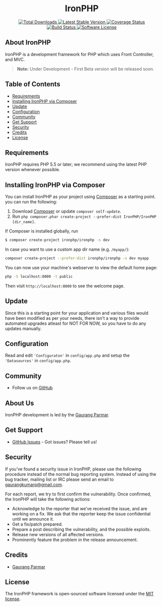 <h1 align="center">IronPHP</h1>
<p align="center">
    <a href="https://packagist.org/packages/ironphp/ironphp" target="_blank">
        <img alt="Total Downloads" src="https://poser.pugx.org/ironphp/ironphp/d/total.svg">
    </a>
    <a href="https://packagist.org/packages/ironphp/ironphp" target="_blank">
        <img alt="Latest Stable Version" src="https://poser.pugx.org/ironphp/ironphp/v/stable.svg">
    </a>
    <a href='https://coveralls.io/github/ironphp/ironphp?branch=master'>
        <img alt='Coverage Status' src='https://coveralls.io/repos/github/ironphp/ironphp/badge.svg?branch=master'>
    </a>
    <a href="https://travis-ci.org/ironphp/ironphp" target="_blank">
        <img alt="Build Status" src="https://api.travis-ci.org/ironphp/ironphp.svg">
    </a>
    <a href="https://opensource.org/licenses/MIT" target="_blank">
        <img alt="Software License" src="https://poser.pugx.org/ironphp/ironphp/license.svg">
    </a>
</p>

## About IronPHP

IronPHP is a development framework for PHP which
uses Front Controller, and MVC.

> **Note:** Under Development - First Beta version will be released soon.

## Table of Contents

- [Requirements](#requirements)
- [Installing IronPHP via Composer](#installing-ironphp-via-composer)
- [Update](#update)
- [Configuration](#configuration)
- [Community](#community)
- [Get Support](#get-support)
- [Security](#security)
- [Credits](#credits)
- [License](#license)

## Requirements

IronPHP requires PHP 5.5 or later; we recommend using the latest PHP version whenever possible.

## Installing IronPHP via Composer

You can install IronPHP as your project using
[Composer](https://getcomposer.org)  as
a starting point. you can run the following:

1. Download [Composer](https://getcomposer.org/doc/00-intro.md) or update `composer self-update`.
2. Run `php composer.phar create-project --prefer-dist IronPHP/IronPHP [dir_name]`.


If Composer is installed globally, run

``` bash
$ composer create-project ironphp/ironphp -s dev
```

In case you want to use a custom app dir name (e.g. `/myapp/`):

```bash
composer create-project --prefer-dist ironphp/ironphp -s dev myapp
```

You can now use your machine's webserver to view the default home page:

```bash
php -S localhost:8000 -t public
```

Then visit `http://localhost:8000` to see the welcome page.

## Update

Since this is a starting point for your application and various files
would have been modified as per your needs, there isn't a way to provide
automated upgrades atleast for NOT FOR NOW, so you have to do any updates manually.

## Configuration

Read and edit `'Configuraton'` in `config/app.php` and setup the `'Datasources'` in `config/app.php`.

## Community

* Follow us on [GitHub][1]

## About Us

IronPHP development is led by the [Gaurang Parmar](https://twitter.com/gaurangkumarp).

## Get Support

* [GitHub Issues](https://github.com/ironphp/ironphp/issues) - Got issues? Please tell us!

## Security

If you’ve found a security issue in IronPHP, please use the following procedure instead of the normal bug reporting system. Instead of using the bug tracker, mailing list or IRC please send an email to gaurangkumarp@gmail.com.

For each report, we try to first confirm the vulnerability. Once confirmed, the IronPHP will take the following actions:

- Acknowledge to the reporter that we’ve received the issue, and are working on a fix. We ask that the reporter keep the issue confidential until we announce it.
- Get a fix/patch prepared.
- Prepare a post describing the vulnerability, and the possible exploits.
- Release new versions of all affected versions.
- Prominently feature the problem in the release announcement.

## Credits

- [Gaurang Parmar](https://github.com/gaurangkumar)

## License

The IronPHP framework is open-sourced software licensed under the [MIT license](https://opensource.org/licenses/MIT).

[1]: https://github.com/ironphp